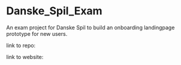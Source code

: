 # Danske_Spil_Exam

An exam project for Danske Spil to build an onboarding landingpage prototype for new users.

link to repo:

link to website:
